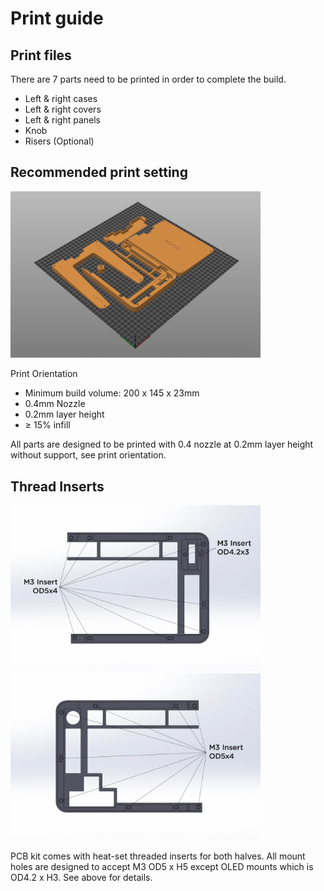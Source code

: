 # **Print guide**

## **Print files**

There are 7 parts need to be printed in order to complete the build.
- Left & right cases
- Left & right covers
- Left & right panels
- Knob
- Risers (Optional)

## **Recommended print setting**
<a href="img/UM80_Print_Ori.jpg">
<img src="img/UM80_Print_Ori.jpg" width="400">
</a>

Print Orientation

- Minimum build volume: 200 x 145 x 23mm
- 0.4mm Nozzle
- 0.2mm layer height
- ≥ 15% infill

All parts are designed to be printed with 0.4 nozzle at 0.2mm layer height without support, see print orientation.


## **Thread Inserts**
<a href="img/UM80_Print_Insert_L.jpg">
<img src="img/UM80_Print_Insert_L.jpg" width="400">
</a>
<a href="img/UM80_Print_Insert_R.jpg">
<img src="img/UM80_Print_Insert_R.jpg" width="400">
</a>

PCB kit comes with heat-set threaded inserts for both halves. All mount holes are designed to accept M3 OD5 x H5 except OLED mounts which is OD4.2 x H3. See above for details.
